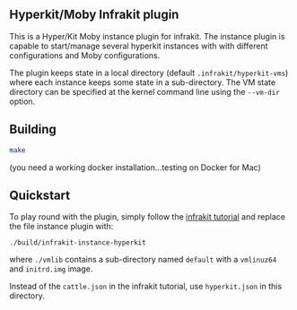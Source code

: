 ## Hyperkit/Moby Infrakit plugin

This is a Hyper/Kit Moby instance plugin for infrakit. The instance
plugin is capable to start/manage several hyperkit instances with with
different configurations and Moby configurations.

The plugin keeps state in a local directory (default
`.infrakit/hyperkit-vms`) where each instance keeps some state in a
sub-directory. The VM state directory can be specified at the kernel
command line using the `--vm-dir` option.

## Building

```sh
make
```
(you need a working docker installation...testing on Docker for Mac)

## Quickstart

To play round with the plugin, simply follow the [infrakit tutorial](https://github.com/docker/infrakit/blob/master/docs/tutorial.md) and replace the file instance plugin with:
```
./build/infrakit-instance-hyperkit
```
where `./vmlib` contains a sub-directory named `default` with a `vmlinuz64` and `initrd.img` image.

Instead of the `cattle.json` in the infrakit tutorial, use `hyperkit.json` in this directory.
